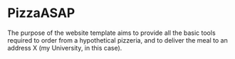 # PizzaASAP
The purpose of the website template aims to provide all the basic tools required to order from a hypothetical pizzeria, and to deliver the meal to an address X (my University, in this case).
